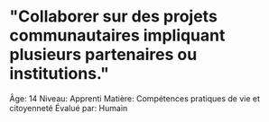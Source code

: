 # "Collaborer sur des projets communautaires impliquant plusieurs partenaires ou institutions."

Âge: 14
Niveau: Apprenti
Matière: Compétences pratiques de vie et citoyenneté
Évalué par: Humain